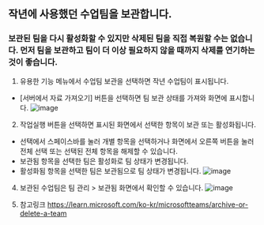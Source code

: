 ## 작년에 사용했던 수업팀을 보관합니다.

### 보관된 팀을 다시 활성화할 수 있지만 삭제된 팀을 직접 복원할 수는 없습니다. 먼저 팀을 보관하고 팀이 더 이상 필요하지 않을 때까지 삭제를 연기하는 것이 좋습니다.


1. 유용한 기능 메뉴에서 수업팀 보관을 선택하면 작년 수업팀이 표시됩니다.
* [서버에서 자료 가져오기] 버튼을 선택하면 팀 보관 상태를 가져와 화면에 표시합니다.
![image](https://user-images.githubusercontent.com/16409151/213963358-083b7e7b-94ef-49de-b5d6-ee13f17dcd4c.png)

2. 작업실행 버튼을 선택하면 표시된 화면에서 선택한 항목이 보관 또는 활성화됩니다.
* 선택에서 스페이스바를 눌러 개별 항목을 선택하거나 화면에서 오른쪽 버튼을 눌러 전체 선택 또는 선택된 전체 항목을 해제할 수 있습니다.
* 보관됨 항목을 선택한 팀은 활성화로 팀 상태가 변경됩니다.
* 활성화됨 항목을 선택한 팀은 보관됨으로 팀 상태가 변경됩니다.
![image](https://user-images.githubusercontent.com/16409151/213964106-ecdebe64-7cb2-4b76-a563-1a060035444c.png)

4. 보관된 수업팀은 팀 관리 > 보관됨 화면에서 확인할 수 있습니다.
![image](https://user-images.githubusercontent.com/16409151/213942513-a94cd502-b2fb-4ef8-bb0c-ea21018dbbc8.png)

5. 참고링크
https://learn.microsoft.com/ko-kr/microsoftteams/archive-or-delete-a-team
